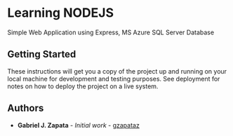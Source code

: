 # Learning NODEJS 

Simple Web Application using Express, MS Azure SQL Server Database

## Getting Started

These instructions will get you a copy of the project up and running on your local machine for development and testing purposes. See deployment for notes on how to deploy the project on a live system.

## Authors

* **Gabriel J. Zapata** - *Initial work* - [gzapataz](https://github.com/gzapataz)
